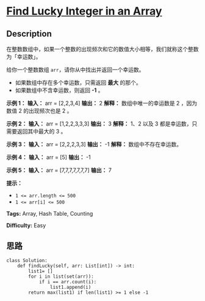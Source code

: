 # [Find Lucky Integer in an Array][title]

## Description

在整数数组中，如果一个整数的出现频次和它的数值大小相等，我们就称这个整数为「幸运数」。

给你一个整数数组 `arr`，请你从中找出并返回一个幸运数。

  * 如果数组中存在多个幸运数，只需返回 **最大** 的那个。
  * 如果数组中不含幸运数，则返回 **-1** 。



**示例 1：**
            **输入：** arr = [2,2,3,4]    **输出：** 2    **解释：** 数组中唯一的幸运数是 2 ，因为数值 2 的出现频次也是 2 。    

**示例 2：**
            **输入：** arr = [1,2,2,3,3,3]    **输出：** 3    **解释：** 1、2 以及 3 都是幸运数，只需要返回其中最大的 3 。    

**示例 3：**
            **输入：** arr = [2,2,2,3,3]    **输出：** -1    **解释：** 数组中不存在幸运数。    

**示例 4：**
            **输入：** arr = [5]    **输出：** -1    

**示例 5：**
            **输入：** arr = [7,7,7,7,7,7,7]    **输出：** 7    



**提示：**

  * `1 <= arr.length <= 500`
  * `1 <= arr[i] <= 500`


**Tags:** Array, Hash Table, Counting

**Difficulty:** Easy

## 思路

``` python3
class Solution:
    def findLucky(self, arr: List[int]) -> int:
        list1= []
        for i in list(set(arr)):
            if i == arr.count(i):
                list1.append(i)
        return max(list1) if len(list1) >= 1 else -1
```

[title]: https://leetcode-cn.com/problems/find-lucky-integer-in-an-array
